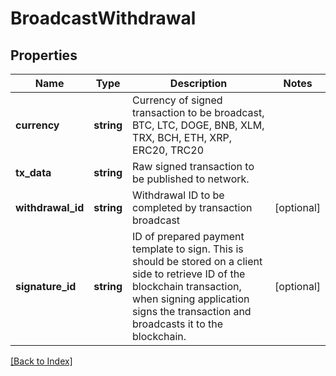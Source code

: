 # BroadcastWithdrawal

## Properties

Name | Type | Description | Notes
------------ | ------------- | ------------- | -------------
**currency** | **string** | Currency of signed transaction to be broadcast, BTC, LTC, DOGE, BNB, XLM, TRX, BCH, ETH, XRP, ERC20, TRC20 |
**tx_data** | **string** | Raw signed transaction to be published to network. |
**withdrawal_id** | **string** | Withdrawal ID to be completed by transaction broadcast | [optional]
**signature_id** | **string** | ID of prepared payment template to sign. This is should be stored on a client side to retrieve ID of the blockchain transaction, when signing application signs the transaction and broadcasts it to the blockchain. | [optional]

[[Back to Index]](../index.md)
